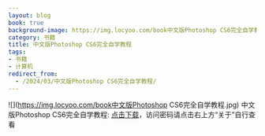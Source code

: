```yaml
---
layout: blog
book: true
background-image: https://img.locyoo.com/book中文版Photoshop CS6完全自学教程.jpg
category: 书籍
title: 中文版Photoshop CS6完全自学教程
tags:
- 书籍
- 计算机
redirect_from:
  - /2024/03/中文版Photoshop CS6完全自学教程/
---
```

![](https://img.locyoo.com/book中文版Photoshop CS6完全自学教程.jpg)
中文版Photoshop CS6完全自学教程: <a name = "ref1" href="https://url18.ctfile.com/f/50983618-1439916757-15f16b?p=3619">点击下载</a>，访问密码请点击右上方“关于”自行查看